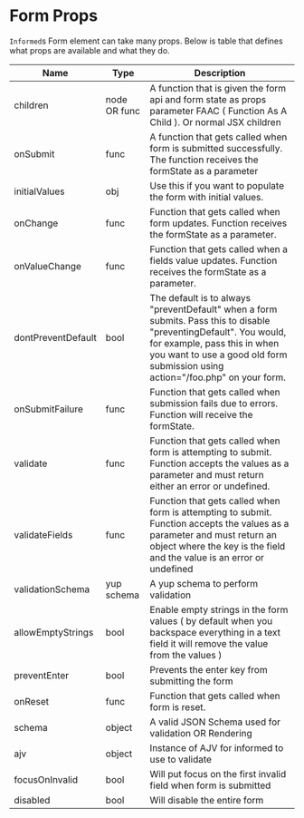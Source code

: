 # Form Props

`Informed`s Form element can take many props. Below is table that defines what
props are available and what they do.

| Name               | Type         | Description                                                                                                                                                                                                                         |
| ------------------ | ------------ | ----------------------------------------------------------------------------------------------------------------------------------------------------------------------------------------------------------------------------------- |
| children           | node OR func | A function that is given the form api and form state as props parameter FAAC ( Function As A Child ). Or normal JSX children                                                                                                        |
| onSubmit           | func         | A function that gets called when form is submitted successfully. The function receives the formState as a parameter                                                                                                                 |
| initialValues      | obj          | Use this if you want to populate the form with initial values.                                                                                                                                                                      |
| onChange           | func         | Function that gets called when form updates. Function receives the formState as a parameter.                                                                                                                                        |
| onValueChange      | func         | Function that gets called when a fields value updates. Function receives the formState as a parameter.                                                                                                                              |
| dontPreventDefault | bool         | The default is to always "preventDefault" when a form submits. Pass this to disable "preventingDefault". You would, for example, pass this in when you want to use a good old form submission using action="/foo.php" on your form. |
| onSubmitFailure    | func         | Function that gets called when submission fails due to errors. Function will receive the formState.                                                                                                                                 |
| validate           | func         | Function that gets called when form is attempting to submit. Function accepts the values as a parameter and must return either an error or undefined.                                                                               |
| validateFields     | func         | Function that gets called when form is attempting to submit. Function accepts the values as a parameter and must return an object where the key is the field and the value is an error or undefined                                 |
| validationSchema   | yup schema   | A yup schema to perform validation                                                                                                                                                                                                  |
| allowEmptyStrings  | bool         | Enable empty strings in the form values ( by default when you backspace everything in a text field it will remove the value from the values )                                                                                       |
| preventEnter       | bool         | Prevents the enter key from submitting the form                                                                                                                                                                                     |
| onReset            | func         | Function that gets called when form is reset.                                                                                                                                                                                       |
| schema             | object       | A valid JSON Schema used for validation OR Rendering                                                                                                                                                                                |
| ajv                | object       | Instance of AJV for informed to use to validate                                                                                                                                                                                     |
| focusOnInvalid     | bool         | Will put focus on the first invalid field when form is submitted                                                                                                                                                                    |
| disabled           | bool         | Will disable the entire form                                                                                                                                                                                                        |
